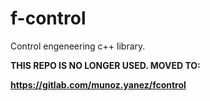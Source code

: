 # f-control

Control engeneering c++ library.


**THIS REPO IS NO LONGER USED. MOVED TO:**

**https://gitlab.com/munoz.yanez/fcontrol**
